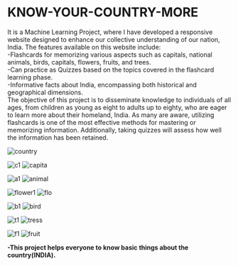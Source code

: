 # KNOW-YOUR-COUNTRY-MORE

It is a Machine Learning Project, where I have developed a responsive website designed to enhance our collective understanding of our nation, India. 
The features available on this website include:  
-Flashcards for memorizing various aspects such as capitals, national animals, birds, capitals, flowers, fruits, and trees.  
-Can practice as Quizzes based on the topics covered in the flashcard learning phase.  
-Informative facts about India, encompassing both historical and geographical dimensions.  
The objective of this project is to disseminate knowledge to individuals of all ages, from children as young as eight to adults up to eighty, who are eager to learn more about their homeland, India. As many are aware, utilizing flashcards is one of the most effective methods for mastering or memorizing information. Additionally, taking quizzes will assess how well the information has been retained.  

![country](https://github.com/user-attachments/assets/610ee6db-c052-4e49-9236-fff4d67bb8c2)

![c1](https://github.com/user-attachments/assets/609bc655-3a8c-48fb-93de-f4fa41da0944)         ![capita](https://github.com/user-attachments/assets/239895a8-5a39-404c-a457-5a0ca30a7462)


![a1](https://github.com/user-attachments/assets/f91796cb-a424-43ab-a6ab-2bd68d172934)   ![animal](https://github.com/user-attachments/assets/1d0ab613-cc27-42c3-b221-95f523cb19c1)


![flower1](https://github.com/user-attachments/assets/1f3ca71e-c47d-4e2f-a864-cd02fc0ab9b9)    ![flo](https://github.com/user-attachments/assets/9afaa1ae-d077-46a9-898a-c24c8f6552e9)


![b1](https://github.com/user-attachments/assets/7eedae4a-daa1-4364-92f7-d48bee9943b5)    ![bird](https://github.com/user-attachments/assets/02ebfe71-f43d-40e6-8665-9a0b34d7f83c)


![t1](https://github.com/user-attachments/assets/a33730f8-82fa-473c-9700-7d24c3d9887d)    ![tress](https://github.com/user-attachments/assets/cee22ee3-80a9-4834-b752-14e48467f58e)


![f1](https://github.com/user-attachments/assets/a3f1f7a8-b2c6-4cba-aa5a-c65efb8456c7)    ![fruit](https://github.com/user-attachments/assets/18c1e2c2-9e1c-46cd-82b8-45bd7070f2b7)

**-This project helps everyone to know basic things about the country(INDIA).**

